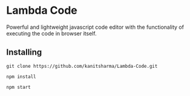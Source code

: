 # Lambda Code

Powerful and lightweight javascript code editor with the functionality of executing the code in browser itself.


## Installing

```
git clone https://github.com/kanitsharma/Lambda-Code.git
```

```
npm install
```

```
npm start
```
